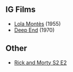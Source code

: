 ## IG Films

- [Lola Montès](https://www.imdb.com/title/tt0048308/?ref_=nv_sr_srsg_0) (1955)
- [Deep End](https://www.imdb.com/title/tt0066122/?ref_=nv_sr_srsg_2) (1970)

## Other

- [Rick and Morty S2 E2](https://www.youtube.com/watch?v=PflYBWsZvQE)

